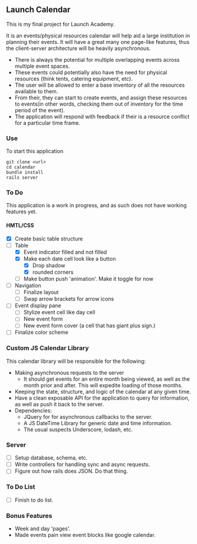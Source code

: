 ## Launch Calendar

This is my final project for Launch Academy.

It is an events/physical resources calendar will help aid a large institution in planning their events. It will have a great many one page-like features, thus the client-server architecture will be heavily asynchronous.

  - There is always the potential for multiple overlapping events across multiple event spaces.
  - These events could potentially also have the need for physical resources (think tents, catering equipment, etc).
  - The user will be allowed to enter a base inventory of all the resources available to them.
  - From their, they can start to create events, and assign these resources to events(in other words, checking them out of inventory for the time period of the event).
  - The application will respond with feedback if their is a resource conflict for a particular time frame.


### Use

To start this application

```
git clone <url>
cd calendar
bundle install
rails server
```
### To Do

This application is a work in progress, and as such does not have working features yet.


#### HMTL/CSS
- [x] Create basic table structure
- [ ] Table
  - [x] Event indicator filled and not filled
  - [x] Make each date cell look like a button
    - [x] Drop shadow
    - [x] rounded corners
  - [ ] Make button push 'animation'. Make it toggle for now
- [ ] Navigation
  - [ ] Finalize layout
  - [ ] Swap arrow brackets for arrow icons
- [ ] Event display pane
  - [ ] Stylize event cell like day cell
  - [ ] New event form
  - [ ] New event form cover (a cell that has giant plus sign.)
- [ ] Finalize color scheme

### Custom JS Calendar Library

This calendar library will be responsible for the following:

- Making asynchronous requests to the server
  - It should get events for an entire month being viewed, as well as the month prior and after. This will expedite loading of those months.
- Keeping the state, structure, and logic of the calendar at any given time.
- Have a clean exposable API for the application to query for information, as well as push it back to the server.
- Dependencies:
  - JQuery for for asynchronous callbacks to the server.
  - A JS DateTime Library for generic date and time information.
  - The usual suspects Underscore, lodash, etc.

### Server

- [ ] Setup database, schema, etc.
- [ ] Write controllers for handling sync and async requests.
- [ ] Figure out how rails does JSON. Do that thing.

### To Do List

- [ ] Finish to do list.

### Bonus Features

- Week and day 'pages'.
- Made events pain view event blocks like google calendar.
